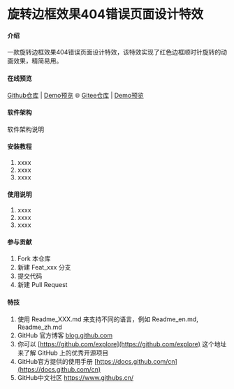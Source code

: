 # 旋转边框效果404错误页面设计特效

#### 介绍

一款旋转边框效果404错误页面设计特效，该特效实现了红色边框顺时针旋转的动画效果，精简易用。

#### 在线预览

[Github仓库](https://github.com/sunyctf/js-effects) | [Demo预览](https://sunyctf.github.io/css-effects/404page/css3旋转边框404页面/index.html) 🌐 [Gitee仓库](https://gitee.com/sunyctf/js-effects) | [Demo预览](https://sunyctf.gitee.io/css-effects/404page/css3旋转边框404页面/index.html)

#### 软件架构

软件架构说明


#### 安装教程

1.  xxxx
2.  xxxx
3.  xxxx

#### 使用说明

1.  xxxx
2.  xxxx
3.  xxxx

#### 参与贡献

1.  Fork 本仓库
2.  新建 Feat_xxx 分支
3.  提交代码
4.  新建 Pull Request


#### 特技

1.  使用 Readme\_XXX.md 来支持不同的语言，例如 Readme\_en.md, Readme\_zh.md
2.  GitHub 官方博客 [blog.github.com](https://github.blog)
3.  你可以 [https://github.com/explore](https://github.com/explore) 这个地址来了解 GitHub 上的优秀开源项目
4.  GitHub官方提供的使用手册 [https://docs.github.com/cn](https://docs.github.com/cn)
5.  GitHub中文社区 https://www.githubs.cn/